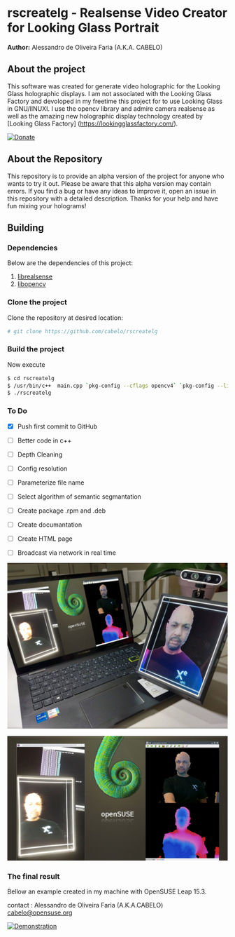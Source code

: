 # rscreatelg - Realsense Video Creator for Looking Glass Portrait

**Author:** Alessandro de Oliveira Faria (A.K.A. CABELO)

## About the project

This software was created for generate video holographic for the Looking Glass holographic displays. I am not associated with the Looking Glass Factory and devoloped in my freetime this project for to use Looking Glass in GNU/lINUXI. I use the opencv library and admire camera realsense as well as the amazing new holographic display technology created by [Looking Glass Factory] (https://lookingglassfactory.com/).

[![Donate](https://www.paypalobjects.com/en_US/i/btn/btn_donateCC_LG.gif)](https://www.paypal.com/cgi-bin/webscr?cmd=_s-xclick&hosted_button_id=EW4QKQ89PLRLJ)

## About the Repository
This repository is to provide an alpha version of the project for anyone who wants to try it out. Please be aware that this alpha version may contain errors. If you find a bug or have any ideas to improve it, open an issue in this repository with a detailed description. Thanks for your help and have fun mixing your holograms! 


## Building 

### Dependencies

Below are the dependencies of this project: 

1. [librealsense](https://github.com/IntelRealSense/librealsense)
1. [libopencv](https://github.com/opencv/opencv/)

### Clone the project

Clone the repository at desired location:

``` bash
# git clone https://github.com/cabelo/rscreatelg
```

### Build the project

Now execute 


``` bash
$ cd rscreatelg
$ /usr/bin/c++  main.cpp `pkg-config --cflags opencv4` `pkg-config --libs opencv4`  -lrealsense2 -o rscreatelg
$ ./rscreatelg

```

### To Do

- [x] Push first commit to GitHub
- [ ] Better code in c++
- [ ] Depth Cleaning
- [ ] Config resolution
- [ ] Parameterize file name
- [ ] Select algorithm of semantic segmantation
- [ ] Create package .rpm and .deb
- [ ] Create documantation 
- [ ] Create HTML page
- [ ] Broadcast via network in real time


![](img/pg01.jpg)

![](img/pg02.jpg)


### The final result

Bellow an example created in my machine with OpenSUSE Leap 15.3.

contact : Alessandro de Oliveira Faria (A.K.A.CABELO) cabelo@opensuse.org

[![Demonstration](http://img.youtube.com/vi/a8YUKWCKe4o/0.jpg)](http://www.youtube.com/watch?v=a8YUKWCKe4o "Video created in Linux to Looking Glass")
